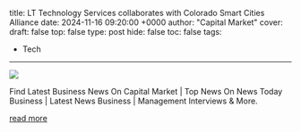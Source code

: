 title: LT Technology Services collaborates with Colorado Smart Cities Alliance
date: 2024-11-16 09:20:00 +0000
author: "Capital Market"
cover: 
draft: false
top: false
type: post
hide: false
toc: false
tags:
  - Tech
---

![](https://www.capitalmarket.com/markets/news/corporate-news/LandT-Technology-Services-collaborates-with-Colorado-Smart-Cities-Alliance/%3Cimg%20src%20=%20'https:/www.capitalmarket.com/IImagesNew/LTTechnologyServicesLtd_41969182627_44814.png'%20height%20=%20'95px'%20width%20=%20'115px'%20align%20=%20'left'%20hspace%20=%20'10'%20vspace%20=%20'6'%20style='background-color:#fff;'/%3E)

Find Latest Business News On Capital Market | Top News On News Today Business | Latest News Business | Management Interviews & More.

[read more](https://www.capitalmarket.com/markets/news/corporate-news/LandT-Technology-Services-collaborates-with-Colorado-Smart-Cities-Alliance/1563829)
